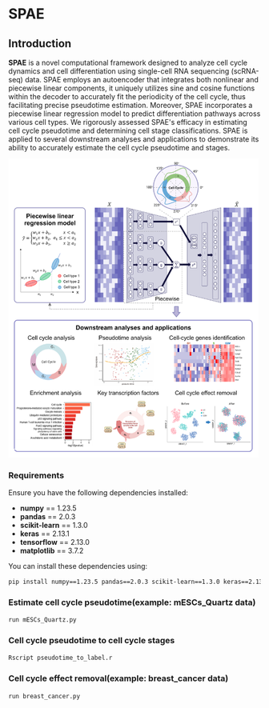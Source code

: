 # SPAE

## Introduction

**SPAE** is a novel computational framework designed to analyze cell cycle dynamics and cell differentiation using single-cell RNA sequencing (scRNA-seq) data.   SPAE employs an autoencoder that integrates both nonlinear and piecewise linear components, it uniquely utilizes sine and cosine functions within the decoder to accurately fit the periodicity of the cell cycle, thus facilitating precise pseudotime estimation. Moreover, SPAE incorporates a piecewise linear regression model to predict differentiation pathways across various cell types. We rigorously assessed SPAE's efficacy in estimating cell cycle pseudotime and determining cell stage classifications. SPAE is applied to several downstream analyses and applications to demonstrate its ability to accurately estimate the cell cycle pseudotime and stages.

<img src="https://github.com/YaJahn/SPAE/blob/master/Fig1.png" width="500px">

###  Requirements
Ensure you have the following dependencies installed:

- **numpy** == 1.23.5
- **pandas** == 2.0.3
- **scikit-learn** == 1.3.0
- **keras** == 2.13.1
- **tensorflow** == 2.13.0
- **matplotlib** == 3.7.2

You can install these dependencies using:

```bash
pip install numpy==1.23.5 pandas==2.0.3 scikit-learn==1.3.0 keras==2.13.1 tensorflow==2.13.0 matplotlib==3.7.2

```
###  Estimate cell cycle pseudotime(example: mESCs_Quartz data)
```bash
run mESCs_Quartz.py

```
### Cell cycle pseudotime to cell cycle stages
```bash
Rscript pseudotime_to_label.r 

```
### Cell cycle effect removal(example: breast_cancer data)
```bash
run breast_cancer.py

```
